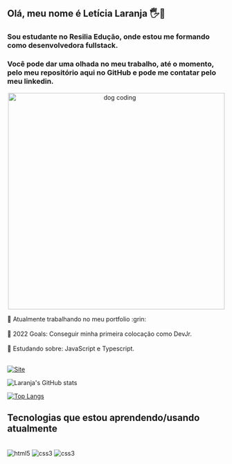 ## Olá, meu nome é Letícia Laranja 🖐️🍊
### Sou estudante no Resilia Edução, onde estou me formando como desenvolvedora fullstack.
### Você pode dar uma olhada no meu trabalho, até o momento, pelo meu repositório aqui no GitHub e pode me contatar pelo meu linkedin.

<p align="center">
  <img src="http://24.media.tumblr.com/051d5320f7824fad820489edf5e1fc76/tumblr_n06l2mXy1T1scjbypo1_500.gif" alt="dog coding" width= 500">
</p>
🔭 Atualmente trabalhando no meu portfolio :grin:<br><br>
🥅 2022 Goals: Conseguir minha primeira colocação como DevJr.<br><br>
🧗 Estudando sobre: JavaScript e Typescript.<br><br>

[![Site](https://img.shields.io/badge/LinkedIn-0077B5?style=for-the-badge&logo=linkedin&logoColor=white)](https://www.linkedin.com/in/leticialaranja/)

![Laranja's GitHub stats](https://github-readme-stats.vercel.app/api?username=anuraghazra&theme=vision-friendly-dark&show_icons=true)

[![Top Langs](https://github-readme-stats.vercel.app/api/top-langs/?username=lelaranja&langs_count=5)](https://github.com/lelaranja/github-readme-stats)


## Tecnologias que estou aprendendo/usando atualmente
<div style ="display:inline_block"><br/>
    <img align = 'center' alt='html5' src = 'https://img.shields.io/badge/HTML5-E34F26?style=for-the-badge&logo=html5&logoColor=white'>
    <img align = 'center' alt='css3' src = 'https://img.shields.io/badge/CSS3-1572B6?style=for-the-badge&logo=css3&logoColor=white'>
    <img align = 'center' alt='css3' src = 'https://img.shields.io/badge/JavaScript-323330?style=for-the-badge&logo=javascript&logoColor=F7DF1E'>
</div>
